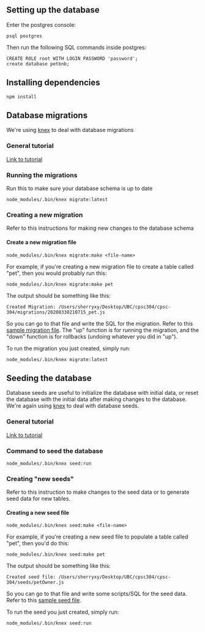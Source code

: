 ## Setting up the database

Enter the postgres console:
```
psql postgres
```

Then run the following SQL commands inside postgres:
```
CREATE ROLE root WITH LOGIN PASSWORD 'password';
create database petbnb;
```

## Installing dependencies
```
npm install
```

## Database migrations
We're using [knex](http://knexjs.org/) to deal with database migrations

### General tutorial
[Link to tutorial](https://www.jernejsila.com/2016/09/04/creating-database-migrations-seeds-node-js/)

### Running the migrations
Run this to make sure your database schema is up to date
```
node_modules/.bin/knex migrate:latest
```

### Creating a new migration
Refer to this instructions for making new changes to the database schema

#### Create a new migration file
```
node_modules/.bin/knex migrate:make <file-name>
```
For example, if you're creating a new migration file to create a table called "pet", then you would probably run this:
```
node_modules/.bin/knex migrate:make pet
```

The output should be something like this:
```
Created Migration: /Users/sherryxy/Desktop/UBC/cpsc304/cpsc-304/migrations/20200330210715_pet.js
```

So you can go to that file and write the SQL for the migration. Refer to this [sample migration file](migrations/20200330213838_petOwner.js).
The "up" function is for running the migration, and the "down" function is for rollbacks (undoing whatever you did in "up").

To run the migration you just created, simply run:
```
node_modules/.bin/knex migrate:latest
```

## Seeding the database
Database seeds are useful to initialize the database with initial data, or reset the database with the initial data after making changes to the database.
We're again using [knex](http://knexjs.org/) to deal with database seeds.

### General tutorial
[Link to tutorial](https://www.jernejsila.com/2016/09/04/creating-database-migrations-seeds-node-js/)

### Command to seed the database
```
node_modules/.bin/knex seed:run
```

### Creating "new seeds"
Refer to this instruction to make changes to the seed data or to generate seed data for new tables.

#### Creating a new seed file
```
node_modules/.bin/knex seed:make <file-name>
```
For example, if you're creating a new seed file to populate a table called "pet", then you'd do this:
```
node_modules/.bin/knex seed:make pet
```
The output should be something like this:
```
Created seed file: /Users/sherryxy/Desktop/UBC/cpsc304/cpsc-304/seeds/petOwner.js
```

So you can go to that file and write some scripts/SQL for the seed data. Refer to this [sample seed file](seeds/petOwner.js).

To run the seed you just created, simply run:
```
node_modules/.bin/knex seed:run
```